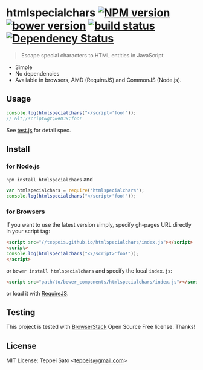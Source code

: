 htmlspecialchars [![NPM version][npm-image]][npm-url] [![bower version][bower-image]][bower-url] [![build status][travis-image]][travis-url] [![Dependency Status][deps-image]][deps-url]
====

> Escape special characters to HTML entities in JavaScript

* Simple
* No dependencies
* Available in browsers, AMD (RequireJS) and CommonJS (Node.js).

## Usage

```javascript
console.log(htmlspecialchars("</script>'foo!"));
// &lt;/script&gt;&#039;foo!
```

See [test.js](https://github.com/teppeis/htmlspecialchars/blob/master/test/test.js) for detail spec.

## Install

### for Node.js

`npm install htmlspecialchars` and
```javascript
var htmlspecialchars = require('htmlspecialchars');
console.log(htmlspecialchars("</script>'foo!"));
```

### for Browsers

If you want to use the latest version simply, specify gh-pages URL directly in your script tag:

```html
<script src="//teppeis.github.io/htmlspecialchars/index.js"></script>
<script>
console.log(htmlspecialchars("<\/script>'foo!"));
</script>
```

or `bower install htmlspecialchars` and specify the local `index.js`:

```html
<script src="path/to/bower_components/htmlspecialchars/index.js"></script>
```

or load it with [RequireJS](http://requirejs.org/).

## Testing

This project is tested with [BrowserStack](http://www.browserstack.com/) Open Source Free license. Thanks!

## License

MIT License: Teppei Sato &lt;teppeis@gmail.com&gt;

[npm-image]: https://img.shields.io/npm/v/htmlspecialchars.svg
[npm-url]: https://npmjs.org/package/htmlspecialchars
[bower-image]: https://img.shields.io/bower/v/htmlspecialchars.svg
[bower-url]: https://github.com/teppeis/htmlspecialchars
[travis-image]: https://travis-ci.org/teppeis/htmlspecialchars.svg?branch=master
[travis-url]: https://travis-ci.org/teppeis/htmlspecialchars
[deps-image]: https://david-dm.org/teppeis/htmlspecialchars.svg
[deps-url]: https://david-dm.org/teppeis/htmlspecialchars
